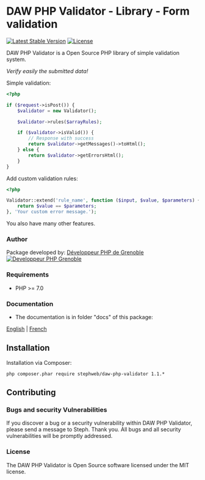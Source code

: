 # DAW PHP Validator - Library - Form validation

[![Latest Stable Version](https://poser.pugx.org/stephweb/daw-php-validator/v/stable)](https://packagist.org/packages/stephweb/daw-php-validator)
[![License](https://poser.pugx.org/stephweb/daw-php-validator/license)](https://packagist.org/packages/stephweb/daw-php-validator)

DAW PHP Validator is a Open Source PHP library of simple validation system.

*Verify easily the submitted data!*

Simple validation:
```php
<?php

if ($request->isPost()) {
    $validator = new Validator();

    $validator->rules($arrayRules);

    if ($validator->isValid()) {
        // Response with success
        return $validator->getMessages()->toHtml();
    } else {
        return $validator->getErrorsHtml();
    }
}
```

Add custom validation rules:
```php
<?php

Validator::extend('rule_name', function ($input, $value, $parameters) {
    return $value == $parameters;
}, 'Your custom error message.');
```

You also have many other features.




### Author

Package developed by:
[Développeur PHP de Grenoble](https://www.devandweb.fr)
[![Developpeur PHP Grenoble](https://www.devandweb.fr/medias/website/developpeur-web.png)](https://www.devandweb.fr)




### Requirements

* PHP >= 7.0




### Documentation

* The documentation is in folder "docs" of this package:

[English](https://github.com/stephweb/daw-php-validator/blob/master/docs/en/doc.md)
|
[French](https://github.com/stephweb/daw-php-validator/blob/master/docs/fr/doc.md)




## Installation

Installation via Composer:
```
php composer.phar require stephweb/daw-php-validator 1.1.*
```






## Contributing

### Bugs and security Vulnerabilities

If you discover a bug or a security vulnerability within DAW PHP Validator, please send a message to Steph. Thank you.
All bugs and all security vulnerabilities will be promptly addressed.




### License

The DAW PHP Validator is Open Source software licensed under the MIT license.